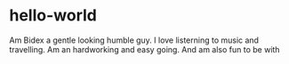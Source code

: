 # hello-world
Am Bidex a gentle looking humble guy.
I love listerning to music and travelling.
Am an hardworking and easy going.
And am also fun to be with
